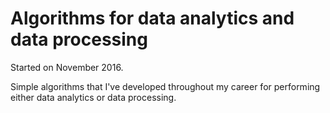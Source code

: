 # Algorithms for data analytics and data processing

Started on November 2016.

Simple algorithms that I've developed throughout my career for performing either data analytics or data processing.  